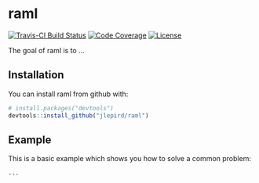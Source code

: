 # raml
[![Travis-CI Build Status](https://travis-ci.org/jlepird/raml.svg?branch=master)](https://travis-ci.org/jlepird/raml)
[![Code Coverage](https://codecov.io/gh/jlepird/raml/branch/master/graph/badge.svg)](https://codecov.io/gh/jlepird/raml)
[![License](https://img.shields.io/npm/l/express.svg)](https://www.r-project.org/Licenses/MIT)

The goal of raml is to ...

## Installation

You can install raml from github with:

```R
# install.packages("devtools")
devtools::install_github("jlepird/raml")
```

## Example

This is a basic example which shows you how to solve a common problem:

```R
...
```
